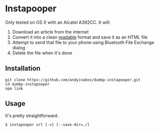 Instapooper
=============

Only tested on OS X with an Alcatel A392CC. It will:

1. Download an article from the internet
2. Convert it into a clean [readable](https://github.com/luin/readability) format and save it as an HTML file
3. Attempt to send that file to your phone using Bluetooth File Exchange dialog
4. Delete the file when it's done

## Installation

```
git clone https://github.com/andyinabox/dumbp-instapooper.git
cd dumbp-instapooper
npm link
```

## Usage

It's pretty straightforward.

```
$ instapooper url [-v] [--save-dir=./]
```